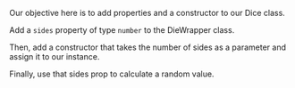 Our objective here is to add properties and a constructor to our Dice class.

Add a `sides` property of type `number` to the DieWrapper class.

Then, add a constructor that takes the number of sides as a parameter and assign it to our instance.

Finally, use that sides prop to calculate a random value.